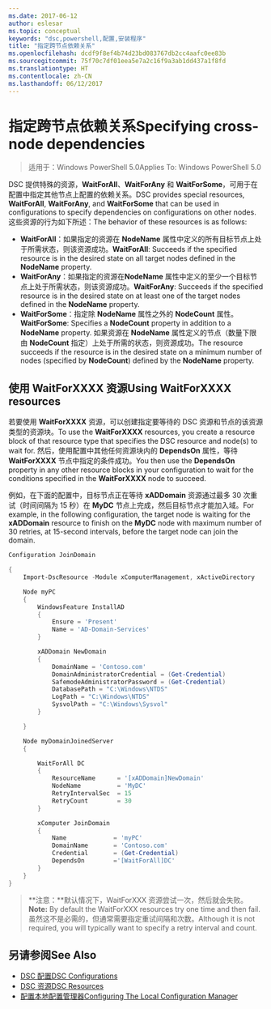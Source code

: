 ```yaml
---
ms.date: 2017-06-12
author: eslesar
ms.topic: conceptual
keywords: "dsc,powershell,配置,安装程序"
title: "指定跨节点依赖关系"
ms.openlocfilehash: dcdf9f8ef4b74d23bd083767db2cc4aafc0ee83b
ms.sourcegitcommit: 75f70c7df01eea5e7a2c16f9a3ab1dd437a1f8fd
ms.translationtype: HT
ms.contentlocale: zh-CN
ms.lasthandoff: 06/12/2017
---
```

# <a name="specifying-cross-node-dependencies"></a><span data-ttu-id="e4b29-103">指定跨节点依赖关系</span><span class="sxs-lookup"><span data-stu-id="e4b29-103">Specifying cross-node dependencies</span></span>

> <span data-ttu-id="e4b29-104">适用于：Windows PowerShell 5.0</span><span class="sxs-lookup"><span data-stu-id="e4b29-104">Applies To: Windows PowerShell 5.0</span></span>

<span data-ttu-id="e4b29-105">DSC 提供特殊的资源，**WaitForAll**、**WaitForAny** 和 **WaitForSome**，可用于在配置中指定其他节点上配置的依赖关系。</span><span class="sxs-lookup"><span data-stu-id="e4b29-105">DSC provides special resources, **WaitForAll**, **WaitForAny**, and **WaitForSome** that can be used in configurations to specify dependencies on configurations on other nodes.</span></span> <span data-ttu-id="e4b29-106">这些资源的行为如下所述：</span><span class="sxs-lookup"><span data-stu-id="e4b29-106">The behavior of these resources is as follows:</span></span>

* <span data-ttu-id="e4b29-107">**WaitForAll**：如果指定的资源在 **NodeName** 属性中定义的所有目标节点上处于所需状态，则该资源成功。</span><span class="sxs-lookup"><span data-stu-id="e4b29-107">**WaitForAll**: Succeeds if the specified resource is in the desired state on all target nodes defined in the **NodeName** property.</span></span>
* <span data-ttu-id="e4b29-108">**WaitForAny**：如果指定的资源在**NodeName** 属性中定义的至少一个目标节点上处于所需状态，则该资源成功。</span><span class="sxs-lookup"><span data-stu-id="e4b29-108">**WaitForAny**: Succeeds if the specified resource is in the desired state on at least one of the target nodes defined in the **NodeName** property.</span></span>
* <span data-ttu-id="e4b29-109">**WaitForSome**：指定除 **NodeName** 属性之外的 **NodeCount** 属性。</span><span class="sxs-lookup"><span data-stu-id="e4b29-109">**WaitForSome**: Specifies a **NodeCount** property in addition to a **NodeName** property.</span></span> <span data-ttu-id="e4b29-110">如果资源在 **NodeName** 属性定义的节点（数量下限由 **NodeCount** 指定）上处于所需的状态，则资源成功。</span><span class="sxs-lookup"><span data-stu-id="e4b29-110">The resource succeeds if the resource is in the desired state on a minimum number of nodes (specified by **NodeCount**) defined by the **NodeName** property.</span></span> 

## <a name="using-waitforxxxx-resources"></a><span data-ttu-id="e4b29-111">使用 WaitForXXXX 资源</span><span class="sxs-lookup"><span data-stu-id="e4b29-111">Using WaitForXXXX resources</span></span>

<span data-ttu-id="e4b29-112">若要使用 **WaitForXXXX** 资源，可以创建指定要等待的 DSC 资源和节点的该资源类型的资源块。</span><span class="sxs-lookup"><span data-stu-id="e4b29-112">To use the **WaitForXXXX** resources, you create a resource block of that resource type that specifies the DSC resource and node(s) to wait for.</span></span> <span data-ttu-id="e4b29-113">然后，使用配置中其他任何资源块内的 **DependsOn** 属性，等待 **WaitForXXXX** 节点中指定的条件成功。</span><span class="sxs-lookup"><span data-stu-id="e4b29-113">You then use the **DependsOn** property in any other resource blocks in your configuration to wait for the conditions specified in the **WaitForXXXX** node to succeed.</span></span>

<span data-ttu-id="e4b29-114">例如，在下面的配置中，目标节点正在等待 **xADDomain** 资源通过最多 30 次重试（时间间隔为 15 秒）在 **MyDC** 节点上完成，然后目标节点才能加入域。</span><span class="sxs-lookup"><span data-stu-id="e4b29-114">For example, in the following configuration, the target node is waiting for the **xADDomain** resource to finish on the **MyDC** node with maximum number of 30 retries, at 15-second intervals, before the target node can join the domain.</span></span>

```powershell
Configuration JoinDomain

{
    Import-DscResource -Module xComputerManagement, xActiveDirectory

    Node myPC
    {
        WindowsFeature InstallAD
        {
            Ensure = 'Present' 
            Name = 'AD-Domain-Services' 
        }

        xADDomain NewDomain 
        { 
            DomainName = 'Contoso.com'            
            DomainAdministratorCredential = (Get-Credential)
            SafemodeAdministratorPassword = (Get-Credential)
            DatabasePath = "C:\Windows\NTDS"
            LogPath = "C:\Windows\NTDS"
            SysvolPath = "C:\Windows\Sysvol"
        }

    }

    Node myDomainJoinedServer
    {

        WaitForAll DC
        {
            ResourceName      = '[xADDomain]NewDomain'
            NodeName          = 'MyDC'
            RetryIntervalSec  = 15
            RetryCount        = 30
        }

        xComputer JoinDomain
        {
            Name             = 'myPC'
            DomainName       = 'Contoso.com'
            Credential       = (Get-Credential)
            DependsOn        ='[WaitForAll]DC'
        }
    }
}
```

><span data-ttu-id="e4b29-115">**注意：**默认情况下，WaitForXXX 资源尝试一次，然后就会失败。</span><span class="sxs-lookup"><span data-stu-id="e4b29-115">**Note:** By default the WaitForXXX resources try one time and then fail.</span></span> <span data-ttu-id="e4b29-116">虽然这不是必需的，但通常需要指定重试间隔和次数。</span><span class="sxs-lookup"><span data-stu-id="e4b29-116">Although it is not required, you will typically want to specify a retry interval and count.</span></span>

## <a name="see-also"></a><span data-ttu-id="e4b29-117">另请参阅</span><span class="sxs-lookup"><span data-stu-id="e4b29-117">See Also</span></span>
* [<span data-ttu-id="e4b29-118">DSC 配置</span><span class="sxs-lookup"><span data-stu-id="e4b29-118">DSC Configurations</span></span>](configurations.md)
* [<span data-ttu-id="e4b29-119">DSC 资源</span><span class="sxs-lookup"><span data-stu-id="e4b29-119">DSC Resources</span></span>](resources.md)
* [<span data-ttu-id="e4b29-120">配置本地配置管理器</span><span class="sxs-lookup"><span data-stu-id="e4b29-120">Configuring The Local Configuration Manager</span></span>](metaConfig.md)

